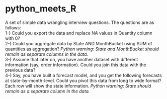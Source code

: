 # python_meets_R
A set of simple data wrangling interview questions. The questions are as follows:  
1-) Could you export the data and replace NA values in Quantity column with 0?  
2-) Could you aggregate data by State AND MonthBucket using SUM of quantities as aggregation? *Python warning: State and MonthBucket should remain as separate columns in the data.*  
3-) Assume that later on, you have another dataset with different information (say, order information). Could you join this data with the previous data?  
4-) Say, you have built a forecast model, and you get the following forecasts at state-by-month-level. Could you pivot this data from long to wide format? Each row will show the state information. *Python warning: State should remain as a separate column in the data.*




